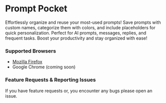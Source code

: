 # Prompt Pocket

Effortlessly organize and reuse your most-used prompts! Save prompts with custom names, categorize them with colors, and
include placeholders for quick personalization. Perfect for AI prompts, messages, replies, and frequent tasks. Boost
your productivity and stay organized with ease!

### Supported Browsers

- [Mozilla Firefox](https://addons.mozilla.org/en-US/firefox/addon/prompt-pocket/)
- Google Chrome (coming soon)

### Feature Requests & Reporting Issues

If you have feature requests or, you encounter any bugs please open an issue.
